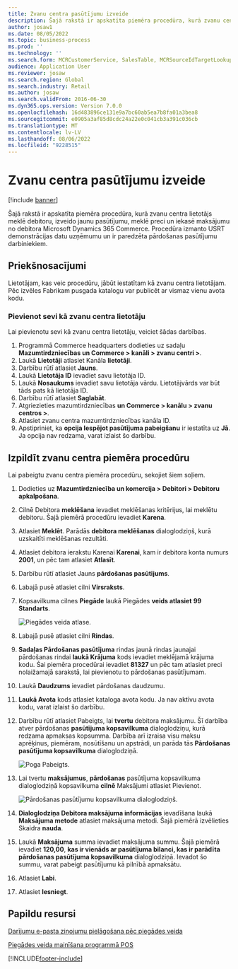 ```yaml
---
title: Zvanu centra pasūtījumu izveide
description: Šajā rakstā ir apskatīta piemēra procedūra, kurā zvanu centra lietotājs meklē debitoru, izveido jaunu pasūtījumu, meklē preci un iekasē maksājumu no debitora Microsoft Dynamics 365 Commerce.
author: josaw1
ms.date: 08/05/2022
ms.topic: business-process
ms.prod: ''
ms.technology: ''
ms.search.form: MCRCustomerService, SalesTable, MCRSourceIdTargetLookup, MCRSalesQuickQuote, MCRSalesOrderRecap, MCRCustPaymDialog, MCRCustPaymLookup
audience: Application User
ms.reviewer: josaw
ms.search.region: Global
ms.search.industry: Retail
ms.author: josaw
ms.search.validFrom: 2016-06-30
ms.dyn365.ops.version: Version 7.0.0
ms.openlocfilehash: 16d483896ce131e9a7bc60ab5ea7b8fa01a3bea8
ms.sourcegitcommit: e0905a3af85d8cdc24a22e0c041cb3a391c036cb
ms.translationtype: MT
ms.contentlocale: lv-LV
ms.lasthandoff: 08/06/2022
ms.locfileid: "9228515"
---
```

# <a name="create-call-center-orders"></a>Zvanu centra pasūtījumu izveide

[!include [banner](../includes/banner.md)]

Šajā rakstā ir apskatīta piemēra procedūra, kurā zvanu centra lietotājs meklē debitoru, izveido jaunu pasūtījumu, meklē preci un iekasē maksājumu no debitora Microsoft Dynamics 365 Commerce. Procedūra izmanto USRT demonstrācijas datu uzņēmumu un ir paredzēta pārdošanas pasūtījumu darbiniekiem. 

## <a name="prerequisites"></a>Priekšnosacījumi

Lietotājam, kas veic procedūru, jābūt iestatītam kā zvanu centra lietotājam. Pēc izvēles Fabrikam pusgada katalogu var publicēt ar vismaz vienu avota kodu.

### <a name="add-yourself-as-a-call-center-user"></a>Pievienot sevi kā zvanu centra lietotāju

Lai pievienotu sevi kā zvanu centra lietotāju, veiciet šādas darbības.

1. Programmā Commerce headquarters dodieties uz sadaļu **Mazumtirdzniecības un Commerce \> kanāli \> zvanu centri \>**.
1. Laukā **Lietotāji** atlasiet Kanāla **lietotāji**.
1. Darbību rūtī atlasiet **Jauns**.
1. Laukā **Lietotāja ID** ievadiet savu lietotāja ID.
1. Laukā **Nosaukums** ievadiet savu lietotāja vārdu. Lietotājvārds var būt tāds pats kā lietotāja ID.
1. Darbību rūtī atlasiet **Saglabāt**.
1. Atgriezieties mazumtirdzniecības **un Commerce \> kanālu \> zvanu centros \>**.
1. Atlasiet zvanu centra mazumtirdzniecības kanāla ID.
1. Apstipriniet, ka **opcija Iespējot pasūtījuma pabeigšanu** ir iestatīta uz **Jā**. Ja opcija nav redzama, varat izlaist šo darbību.

## <a name="complete-the-example-call-center-procedure"></a>Izpildīt zvanu centra piemēra procedūru

Lai pabeigtu zvanu centra piemēra procedūru, sekojiet šiem soļiem.

1. Dodieties uz **Mazumtirdzniecība un komercija \> Debitori \> Debitoru apkalpošana**.
1. Cilnē Debitora **meklēšana** ievadiet meklēšanas kritērijus, lai meklētu debitoru. Šajā piemērā procedūru ievadiet **Karena**.
1. Atlasiet **Meklēt**. Parādās **debitora meklēšanas** dialoglodziņš, kurā uzskaitīti meklēšanas rezultāti.
1. Atlasiet debitora ierakstu Karenai **Karenai**, kam ir debitora konta numurs **2001**, un pēc tam atlasiet **Atlasīt**.
1. Darbību rūtī atlasiet Jauns **pārdošanas pasūtījums**.
1. Labajā pusē atlasiet cilni **Virsraksts**.
1. Kopsavilkuma cilnes **Piegāde** laukā Piegādes **veids atlasiet** **99 Standarts**.

    ![Piegādes veida atlase.](../media/Select_Mode_of_Delivery.png)

1. Labajā pusē atlasiet cilni **Rindas**.
1. **Sadaļas Pārdošanas pasūtījuma** rindas jaunā rindas jaunajai pārdošanas rindai **laukā Krājuma** kods ievadiet meklējamā krājuma kodu. Šai piemēra procedūrai ievadiet **81327** un pēc tam atlasiet preci nolaižamajā sarakstā, lai pievienotu to pārdošanas pasūtījumam.
1. Laukā **Daudzums** ievadiet pārdošanas daudzumu.
1. **Laukā Avota** kods atlasiet kataloga avota kodu. Ja nav aktīvu avota kodu, varat izlaist šo darbību.
1. Darbību rūtī atlasiet Pabeigts, lai **tvertu** debitora maksājumu. Šī darbība atver pārdošanas **pasūtījuma kopsavilkuma** dialoglodziņu, kurā redzama apmaksas kopsumma. Darbība arī izraisa visu maksu aprēķinus, piemēram, nosūtīšanu un apstrādi, un parāda tās **Pārdošanas pasūtījuma kopsavilkuma** dialoglodziņā.

    ![Poga Pabeigts.](../media/Complete_button.png)

1. Lai tvertu **maksājumus**, **pārdošanas** pasūtījuma kopsavilkuma dialoglodziņā kopsavilkuma **cilnē** Maksājumi atlasiet Pievienot.

    ![Pārdošanas pasūtījumu kopsavilkuma dialoglodziņš.](../media/order_summary.png)

1. **Dialoglodziņa Debitora maksājuma informācijas** ievadīšana laukā **Maksājuma metode** atlasiet maksājuma metodi. Šajā piemērā izvēlieties Skaidra **nauda**.
1. Laukā **Maksājuma** summa ievadiet maksājuma summu. Šajā piemērā ievadiet **120,00**, **kas ir vienāds ar pasūtījuma bilanci, kas ir parādīta pārdošanas pasūtījuma kopsavilkuma** dialoglodziņā. Ievadot šo summu, varat pabeigt pasūtījumu kā pilnībā apmaksātu.
1. Atlasiet **Labi**.
1. Atlasiet **Iesniegt**.

## <a name="additional-resources"></a>Papildu resursi

[Darījumu e-pasta ziņojumu pielāgošana pēc piegādes veida](../customize-email-delivery-mode.md)

[Piegādes veida mainīšana programmā POS](../pos-change-delivery-mode.md)

[!INCLUDE[footer-include](../../includes/footer-banner.md)]
